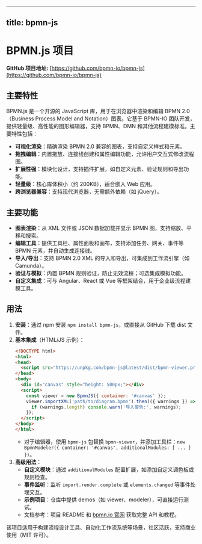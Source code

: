 
---
title: bpmn-js
---

# BPMN.js 项目

**GitHub 项目地址:** [https://github.com/bpmn-io/bpmn-js](https://github.com/bpmn-io/bpmn-js)

## 主要特性
BPMN.js 是一个开源的 JavaScript 库，用于在浏览器中渲染和编辑 BPMN 2.0（Business Process Model and Notation）图表。它基于 BPMN-IO 团队开发，提供轻量级、高性能的图形编辑器，支持 BPMN、DMN 和其他流程建模标准。主要特性包括：
- **可视化渲染**：精确渲染 BPMN 2.0 兼容的图表，支持自定义样式和元素。
- **拖拽编辑**：内置拖放、连接线创建和属性编辑功能，允许用户交互式修改流程图。
- **扩展性强**：模块化设计，支持插件扩展，如自定义元素、验证规则和导出功能。
- **轻量级**：核心库体积小（约 200KB），适合嵌入 Web 应用。
- **跨浏览器兼容**：支持现代浏览器，无需额外依赖（如 jQuery）。

## 主要功能
- **图表渲染**：从 XML 文件或 JSON 数据加载并显示 BPMN 图，支持缩放、平移和搜索。
- **编辑工具**：提供工具栏、属性面板和画布，支持添加任务、网关、事件等 BPMN 元素，并自动生成连接线。
- **导入/导出**：支持 BPMN 2.0 XML 的导入和导出，可集成到工作流引擎（如 Camunda）。
- **验证与模拟**：内置 BPMN 规则验证，防止无效流程；可选集成模拟功能。
- **自定义集成**：可与 Angular、React 或 Vue 等框架结合，用于企业级流程建模工具。

## 用法
1. **安装**：通过 npm 安装 `npm install bpmn-js`，或直接从 GitHub 下载 dist 文件。
2. **基本集成**（HTML/JS 示例）：
   ```html
   <!DOCTYPE html>
   <html>
   <head>
     <script src="https://unpkg.com/bpmn-js@latest/dist/bpmn-viewer.production.min.js"></script>
   </head>
   <body>
     <div id="canvas" style="height: 500px;"></div>
     <script>
       const viewer = new BpmnJS({ container: '#canvas' });
       viewer.importXML('path/to/diagram.bpmn').then(({ warnings }) => {
         if (warnings.length) console.warn('导入警告:', warnings);
       });
     </script>
   </body>
   </html>
   ```
   - 对于编辑器，使用 `bpmn-js` 包替换 `bpmn-viewer`，并添加工具栏：`new BpmnModeler({ container: '#canvas', additionalModules: [ ... ] })`。
3. **高级用法**：
   - **自定义模块**：通过 `additionalModules` 配置扩展，如添加自定义调色板或规则检查。
   - **事件监听**：监听 `import.render.complete` 或 `elements.changed` 等事件处理交互。
   - **示例项目**：仓库中提供 demos（如 viewer、modeler），可直接运行测试。
   - 文档参考：项目 README 和 [bpmn.io 官网](https://bpmn.io) 获取完整 API 和教程。

该项目适用于构建流程设计工具、自动化工作流系统等场景，社区活跃，支持商业使用（MIT 许可）。